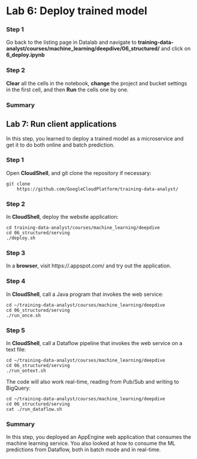 # Lab 6: Deploy trained model

### **Step 1**

Go back to the listing page in Datalab and navigate to **training-data-analyst/courses/machine_learning/deepdive/06_structured/** and click on **6_deploy.ipynb**

### **Step 2**

**Clear** all the cells in the notebook, **change** the project and bucket settings in the first cell, and then **Run** the cells one by one.

### **Summary**

## Lab 7: Run client applications

In this step, you learned to deploy a trained model as a microservice and get it to do both online and batch prediction.

### **Step 1**

Open **CloudShell**, and git clone the repository if necessary:
    
    
    git clone 
        https://github.com/GoogleCloudPlatform/training-data-analyst/

### **Step 2**

In **CloudShell**, deploy the website application:
    
    
    cd training-data-analyst/courses/machine_learning/deepdive
    cd 06_structured/serving
    ./deploy.sh

### **Step 3**

In a **browser**, visit https://.appspot.com/ and try out the application.

### **Step 4**

In **CloudShell**, call a Java program that invokes the web service:
    
    
    cd ~/training-data-analyst/courses/machine_learning/deepdive
    cd 06_structured/serving
    ./run_once.sh

### **Step 5**

In **CloudShell**, call a Dataflow pipeline that invokes the web service on a text file:
    
    
    cd ~/training-data-analyst/courses/machine_learning/deepdive
    cd 06_structured/serving
    ./run_ontext.sh

The code will also work real-time, reading from Pub/Sub and writing to BigQuery:
    
    
    cd ~/training-data-analyst/courses/machine_learning/deepdive
    cd 06_structured/serving
    cat ./run_dataflow.sh

### **Summary**

In this step, you deployed an AppEngine web application that consumes the machine learning service. You also looked at how to consume the ML predictions from Dataflow, both in batch mode and in real-time.

